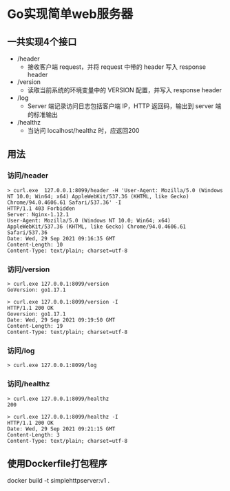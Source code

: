 # Go实现简单web服务器

## 一共实现4个接口

- /header
  - 接收客户端 request，并将 request 中带的 header 写入 response header
- /version
  - 读取当前系统的环境变量中的 VERSION 配置，并写入 response header
- /log
  - Server 端记录访问日志包括客户端 IP，HTTP 返回码，输出到 server 端的标准输出
- /healthz
  - 当访问 localhost/healthz 时，应返回200

## 用法

### 访问/header

```shell
> curl.exe  127.0.0.1:8099/header -H 'User-Agent: Mozilla/5.0 (Windows NT 10.0; Win64; x64) AppleWebKit/537.36 (KHTML, like Gecko) Chrome/94.0.4606.61 Safari/537.36' -I
HTTP/1.1 403 Forbidden
Server: Nginx-1.12.1
User-Agent: Mozilla/5.0 (Windows NT 10.0; Win64; x64) AppleWebKit/537.36 (KHTML, like Gecko) Chrome/94.0.4606.61 Safari/537.36
Date: Wed, 29 Sep 2021 09:16:35 GMT
Content-Length: 10
Content-Type: text/plain; charset=utf-8
```

### 访问/version

```shell
> curl.exe 127.0.0.1:8099/version
GoVersion: go1.17.1

> curl.exe 127.0.0.1:8099/version -I
HTTP/1.1 200 OK
Goversion: go1.17.1
Date: Wed, 29 Sep 2021 09:19:50 GMT
Content-Length: 19
Content-Type: text/plain; charset=utf-8
```

### 访问/log

```shell
> curl.exe 127.0.0.1:8099/log
```

### 访问/healthz

```shell
> curl.exe 127.0.0.1:8099/healthz
200

> curl.exe 127.0.0.1:8099/healthz -I
HTTP/1.1 200 OK
Date: Wed, 29 Sep 2021 09:21:15 GMT
Content-Length: 3
Content-Type: text/plain; charset=utf-8
```

## 使用Dockerfile打包程序
docker build -t simplehttpserver:v1 .
